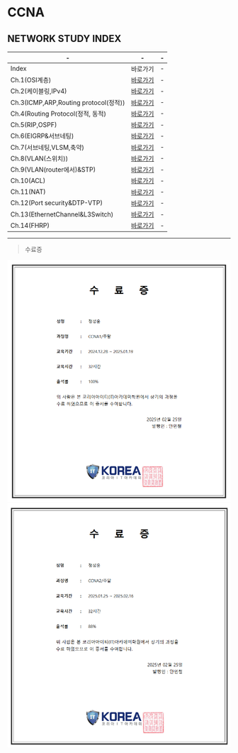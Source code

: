 # CCNA
NETWORK STUDY
INDEX
---
|-|-|-|
|-|-|-|
|Index|바로가기|-|
|Ch.1(OSI계층)|[바로가기](./Ch.1(OSI계층))|-|
|Ch.2(케이블링,IPv4)|[바로가기](./Ch.2(케이블링,IPv4))|-|
|Ch.3(ICMP,ARP,Routing protocol(정적))|[바로가기](./Ch.3(ICMP,ARP,Routing%20protocol(정적)))|-|
|Ch.4(Routing Protocol(정적, 동적)|[바로가기](./Ch.4(Routing%20Protocol(정적,%20동적)))|-|
|Ch.5(RIP,OSPF)|[바로가기](./Ch.5(RIP,OSPF))|-|
|Ch.6(EIGRP&서브네팅)|[바로가기](./Ch.6(EIGRP&서브네팅))|-|
|Ch.7(서브네팅,VLSM,축약)|[바로가기](./Ch.7(서브네팅,VLSM,축약))|-|
|Ch.8(VLAN(스위치))|[바로가기](./Ch.8(VLAN(스위치)))|-|
|Ch.9(VLAN(router에서)&STP)|[바로가기](./Ch.9(VLAN(router에서)&STP))|-|
|Ch.10(ACL)|[바로가기](./Ch.10(ACL))|-|
|Ch.11(NAT)|[바로가기](./Ch.11(NAT))|-|
|Ch.12(Port security&DTP-VTP)|[바로가기](./Ch.12(Port%20security&DTP-VTP))|-|
|Ch.13(EthernetChannel&L3Switch)|[바로가기](./Ch.13(EthernetChannel&L3Switch))|-|
|Ch.14(FHRP)|[바로가기](./Ch.14(FHRP))|-|

---
> 수료증
<img src="CCNA1.png">
<img src="CCNA2.png">

